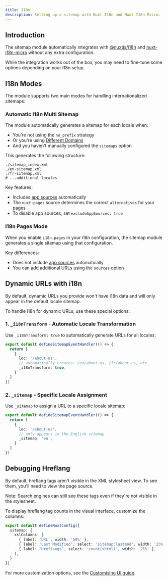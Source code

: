 ```yaml
---
title: I18n
description: Setting up a sitemap with Nuxt I18n and Nuxt I18n Micro.
---
```


## Introduction

The sitemap module automatically integrates with [@nuxtjs/i18n](https://i18n.nuxtjs.org/) and [nuxt-i18n-micro](https://github.com/s00d/nuxt-i18n-micro) without any extra configuration.

While the integration works out of the box, you may need to fine-tune some options depending on your i18n setup.

## I18n Modes

The module supports two main modes for handling internationalized sitemaps:

### Automatic I18n Multi Sitemap

The module automatically generates a sitemap for each locale when:
- You're not using the `no_prefix` strategy
- Or you're using [Different Domains](https://i18n.nuxtjs.org/docs/v7/different-domains)
- And you haven't manually configured the `sitemaps` option

This generates the following structure:
```shell
./sitemap_index.xml
./en-sitemap.xml
./fr-sitemap.xml
# ...additional locales
```

Key features:
- Includes [app sources](/docs/sitemap/getting-started/data-sources) automatically
- The `nuxt:pages` source determines the correct `alternatives` for your pages
- To disable app sources, set `excludeAppSources: true`

### I18n Pages Mode

When you enable `i18n.pages` in your i18n configuration, the sitemap module generates a single sitemap using that configuration.

Key differences:
- Does not include [app sources](/docs/sitemap/getting-started/data-sources) automatically
- You can add additional URLs using the `sources` option

## Dynamic URLs with i18n

By default, dynamic URLs you provide won't have i18n data and will only appear in the default locale sitemap.

To handle i18n for dynamic URLs, use these special options:

### 1. `_i18nTransform` - Automatic Locale Transformation

Use `_i18nTransform: true` to automatically generate URLs for all locales:

```ts [server/api/__sitemap__/urls.ts]
export default defineSitemapEventHandler(() => {
  return [
    {
      loc: '/about-us',
      // automatically creates: /en/about-us, /fr/about-us, etc.
      _i18nTransform: true,
    }
  ]
})
```

### 2. `_sitemap` - Specific Locale Assignment

Use `_sitemap` to assign a URL to a specific locale sitemap:

```ts [server/api/__sitemap__/urls.ts]
export default defineSitemapEventHandler(() => {
  return [
    {
      loc: '/about-us',
      // only appears in the English sitemap
      _sitemap: 'en',
    }
  ]
})
```

## Debugging Hreflang

By default, hreflang tags aren't visible in the XML stylesheet view. To see them, you'll need to view the page source.

Note: Search engines can still see these tags even if they're not visible in the stylesheet.

To display hreflang tag counts in the visual interface, customize the columns:

```ts
export default defineNuxtConfig({
  sitemap: {
    xslColumns: [
      { label: 'URL', width: '50%' },
      { label: 'Last Modified', select: 'sitemap:lastmod', width: '25%' },
      { label: 'Hreflangs', select: 'count(xhtml)', width: '25%' },
    ],
  }
})
```

For more customization options, see the [Customising UI guide](/docs/sitemap/guides/customising-ui).
